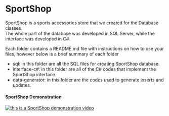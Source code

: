 # SportShop
SportShop is a sports accessories store that we created for the Database classes.  
The whole part of the database was developed in SQL Server, while the interface was developed in C#.
  
Each folder contains a README.md file with instructions on how to use your files, however below is a brief summary of each folder
* sql: in this folder are all the SQL files for creating SportShop database.
* interface-c#: in this folder are all of the C# codes that implement the SportShop interface.
* data-generator: in this folder are the codes used to generate inserts and updates.

#### SportShop Demonstration
[![this is a SportShop demonstration video](http://img.youtube.com/vi/am3J-W-MhXw/0.jpg)](http://www.youtube.com/watch?v=am3J-W-MhXw "SportShop Demonstration")
